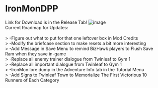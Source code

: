 # IronMonDPP

Link for Download is in the Release Tab!
![image](https://user-images.githubusercontent.com/109924208/180869990-687c86f9-5a3c-4b7f-9a29-e9b5d5dc129d.png)
<br>Current Roadmap for Updates:<br>
<br>  > -Figure out what to put for that one leftover box in Mod Credits
<br>  > -Modify the briefcase section to make resets a bit more interesting
<br>  > -Add Message in Save Menu to remind BizHawk players to Flush Save Ram when they save in-game
<br>  > -Replace all enemy trainer dialogue from Twinleaf to Gym 1
<br>  > -Replace all important dialogue from Twinleaf to Gym 1
<br>  > -IronMon lore dump in the Adventure Info tab in the Tutorial Menu
<br>  > -Add Signs to Twinleaf Town to Memorialize The First Victorious 10 Runners of Each Category
  
  
